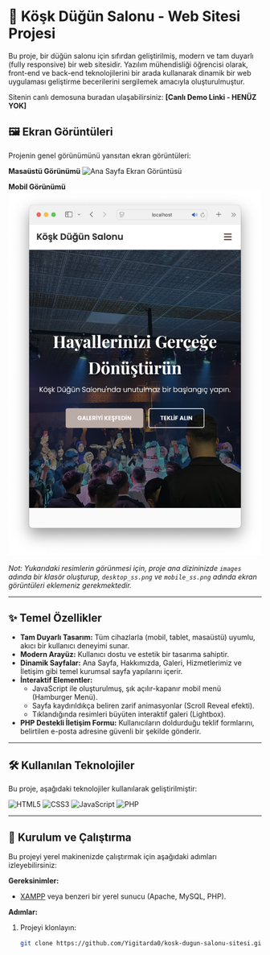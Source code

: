 # 💍 Köşk Düğün Salonu - Web Sitesi Projesi

Bu proje, bir düğün salonu için sıfırdan geliştirilmiş, modern ve tam duyarlı (fully responsive) bir web sitesidir. Yazılım mühendisliği öğrencisi olarak, front-end ve back-end teknolojilerini bir arada kullanarak dinamik bir web uygulaması geliştirme becerilerini sergilemek amacıyla oluşturulmuştur.

Sitenin canlı demosuna buradan ulaşabilirsiniz: **[Canlı Demo Linki - HENÜZ YOK]**

## 🖼️ Ekran Görüntüleri

Projenin genel görünümünü yansıtan ekran görüntüleri:

**Masaüstü Görünümü**
![Ana Sayfa Ekran Görüntüsü](images/desktop_ss.png)

**Mobil Görünümü**
![Mobil Ekran Görüntüsü](images/mobile_ss.png)

*Not: Yukarıdaki resimlerin görünmesi için, proje ana dizininizde `images` adında bir klasör oluşturup, `desktop_ss.png` ve `mobile_ss.png` adında ekran görüntüleri eklemeniz gerekmektedir.*

---

## ✨ Temel Özellikler

- **Tam Duyarlı Tasarım:** Tüm cihazlarla (mobil, tablet, masaüstü) uyumlu, akıcı bir kullanıcı deneyimi sunar.
- **Modern Arayüz:** Kullanıcı dostu ve estetik bir tasarıma sahiptir.
- **Dinamik Sayfalar:** Ana Sayfa, Hakkımızda, Galeri, Hizmetlerimiz ve İletişim gibi temel kurumsal sayfa yapılarını içerir.
- **İnteraktif Elementler:**
    - JavaScript ile oluşturulmuş, şık açılır-kapanır mobil menü (Hamburger Menü).
    - Sayfa kaydırıldıkça beliren zarif animasyonlar (Scroll Reveal efekti).
    - Tıklandığında resimleri büyüten interaktif galeri (Lightbox).
- **PHP Destekli İletişim Formu:** Kullanıcıların doldurduğu teklif formlarını, belirtilen e-posta adresine güvenli bir şekilde gönderir.

---

## 🛠️ Kullanılan Teknolojiler

Bu proje, aşağıdaki teknolojiler kullanılarak geliştirilmiştir:

![HTML5](https://img.shields.io/badge/HTML5-E34F26?style=for-the-badge&logo=html5&logoColor=white)
![CSS3](https://img.shields.io/badge/CSS3-1572B6?style=for-the-badge&logo=css3&logoColor=white)
![JavaScript](https://img.shields.io/badge/JavaScript-F7DF1E?style=for-the-badge&logo=javascript&logoColor=black)
![PHP](https://img.shields.io/badge/PHP-777BB4?style=for-the-badge&logo=php&logoColor=white)

---

## 🚀 Kurulum ve Çalıştırma

Bu projeyi yerel makinenizde çalıştırmak için aşağıdaki adımları izleyebilirsiniz:

**Gereksinimler:**
- [XAMPP](https://www.apachefriends.org/tr/index.html) veya benzeri bir yerel sunucu (Apache, MySQL, PHP).

**Adımlar:**
1. Projeyi klonlayın:
   ```bash
   git clone https://github.com/Yigitarda0/kosk-dugun-salonu-sitesi.git
